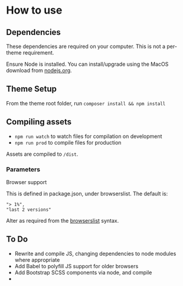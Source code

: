 # How to use

## Dependencies

These dependencies are required on your computer. This is not a per-theme requirement.

Ensure Node is installed. You can install/upgrade using the MacOS download from [nodejs.org](https://nodejs.org/en/).

## Theme Setup

From the theme root folder, run `composer install && npm install`

## Compiling assets

* `npm run watch` to watch files for compilation on development
* `npm run prod` to compile files for production

Assets are compiled to `/dist`.

### Parameters

Browser support

This is defined in package.json, under browserslist. The default is:

    "> 1%",
    "last 2 versions"

Alter as required from the [browserslist](https://github.com/ai/browserslist) syntax.

## To Do

* Rewrite and compile JS, changing dependencies to node modules where appropriate
* Add Babel to polyfill JS support for older browsers
* Add Bootstrap SCSS components via node, and compile
*
